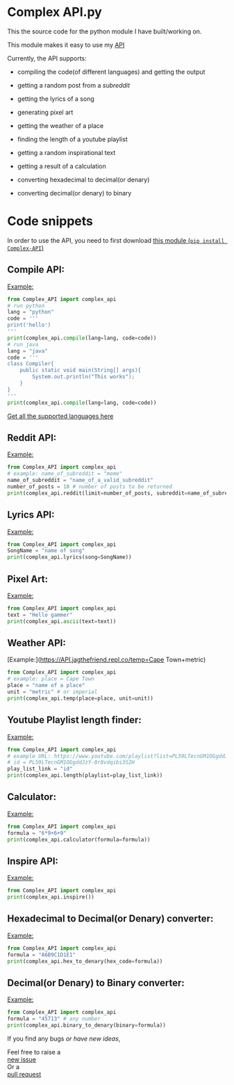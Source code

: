 # Complex API.py
This the source code for the python module I have built/working on.

This module makes it easy to use my [API](https://github.com/JagTheFriend/APICode)

Currently, the API supports:
  + compiling the code(of different languages) and getting the output
  + getting a random post from a _subreddit_
  + getting the lyrics of a song

  + generating pixel art
  + getting the weather of a place
  + finding the length of a youtube playlist

  + getting a random inspirational text
  + getting a result of a calculation
  + converting hexadecimal to decimal(or denary)
  + converting decimal(or denary) to binary


# Code snippets
In order to use the API,
you need to first download [this module (`pip install Complex-API`)](https://pypi.org/project/Complex-API/)

## Compile API:
[Example:](https://github.com/JagTheFriend/Complex-API/pulls)
```py
from Complex_API import complex_api
# run python
lang = "python"
code = '''
print('hello')
'''
print(complex_api.compile(lang=lang, code=code))
# run java
lang = "java"
code = '''
class Compiler{
    public static void main(String[] args){
        System.out.println("This works");
    }
}
'''
print(complex_api.compile(lang=lang, code=code))
```
[Get all the supported languages here](https://API.jagthefriend.repl.co/compile=support_support)

## Reddit API:
[Example:](https://API.jagthefriend.repl.co/reddit=meme+10)
```py
from Complex_API import complex_api
# example: name_of_subreddit = "meme"
name_of_subreddit = "name_of_a_valid_subreddit"
number_of_posts = 10 # number of posts to be returned
print(complex_api.reddit(limit=number_of_posts, subreddit=name_of_subreddit))
```

## Lyrics API:
[Example:](https://API.jagthefriend.repl.co/lyrics+falling)
```py
from Complex_API import complex_api
SongName = "name of song"
print(complex_api.lyrics(song=SongName))
```

## Pixel Art:
[Example:](https://API.jagthefriend.repl.co/ascii_hello)
```py
from Complex_API import complex_api
text = "Hello gammer"
print(complex_api.ascii(text=text))
```

## Weather API:
[Example:](https://API.jagthefriend.repl.co/temp=Cape Town+metric)
```py
from Complex_API import complex_api
# example: place = Cape Town
place = "name of a place"
unit = "metric" # or imperial
print(complex_api.temp(place=place, unit=unit))
```

## Youtube Playlist length finder:
[Example:](https://API.jagthefriend.repl.co/length+PL59LTecnGM1OGgddJzY-0r8vdqibi3S2H)
```py
from Complex_API import complex_api
# example URL: https://www.youtube.com/playlist?list=PL59LTecnGM1OGgddJzY-0r8vdqibi3S2H
# id = PL59LTecnGM1OGgddJzY-0r8vdqibi3S2H
play_list_link = "id"
print(complex_api.length(playlist=play_list_link))
```

## Calculator:
[Example:](https://API.jagthefriend.repl.co/cal_6*9+6+9)
```py
from Complex_API import complex_api
formula = "6*9+6+9"
print(complex_api.calculator(formula=formula))
```

## Inspire API:
[Example:](https://API.jagthefriend.repl.co/inspire)
```py
from Complex_API import complex_api
print(complex_api.inspire())
```

## Hexadecimal to Decimal(or Denary) converter:
[Example:](https://API.jagthefriend.repl.co/hex+ABCDEF)
```py
from Complex_API import complex_api
formula = "A6B9C1D1E1"
print(complex_api.hex_to_denary(hex_code=formula))
```

## Decimal(or Denary) to Binary converter:
[Example:](https://API.jagthefriend.repl.co/binary=1969)
```py
from Complex_API import complex_api
formula = "45713" # any number
print(complex_api.binary_to_denary(binary=formula))
```

If you find any bugs _or have new ideas_,

Feel free to raise a <br>
[new issue](https://github.com/JagTheFriend/Complex-API/issues)
<br>
Or a <br>
[pull request](https://github.com/JagTheFriend/Complex-API/pulls)
